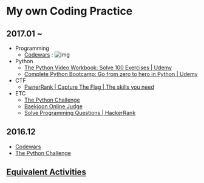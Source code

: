 # My own Coding Practice

## 2017.01 ~

* Programming
	* [Codewars](https://www.codewars.com/dashboard)   :  ![img](https://www.codewars.com/users/tkhwang/badges/large)
* Python
	* [The Python Video Workbook: Solve 100 Exercises | Udemy](https://www.udemy.com/python-video-workbook)
	* [Complete Python Bootcamp: Go from zero to hero in Python | Udemy](https://www.udemy.com/complete-python-bootcamp/learn)
* CTF
	* [PwnerRank | Capture The Flag | The skills you need](https://www.pwnerrank.com/)
* ETC
	* [The Python Challenge](http://www.pythonchallenge.com/)
	* [Baekjoon Online Judge](https://www.acmicpc.net/)
	* [Solve Programming Questions | HackerRank](https://www.hackerrank.com/domains?h_r=logo)

## 2016.12 

* [Codewars](https://www.codewars.com/dashboard) 
* [The Python Challenge](http://www.pythonchallenge.com/)

##  [Equivalent Activities](https://github.com/tkhwang/coding-practice/tree/master/equivalent)


